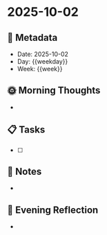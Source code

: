 # 2025-10-02

## 📅 Metadata
- Date: 2025-10-02
- Day: {{weekday}}
- Week: {{week}}

## 🌞 Morning Thoughts
- 

## 📋 Tasks
- [ ] 

## 📝 Notes
- 

## 🌙 Evening Reflection
- 
